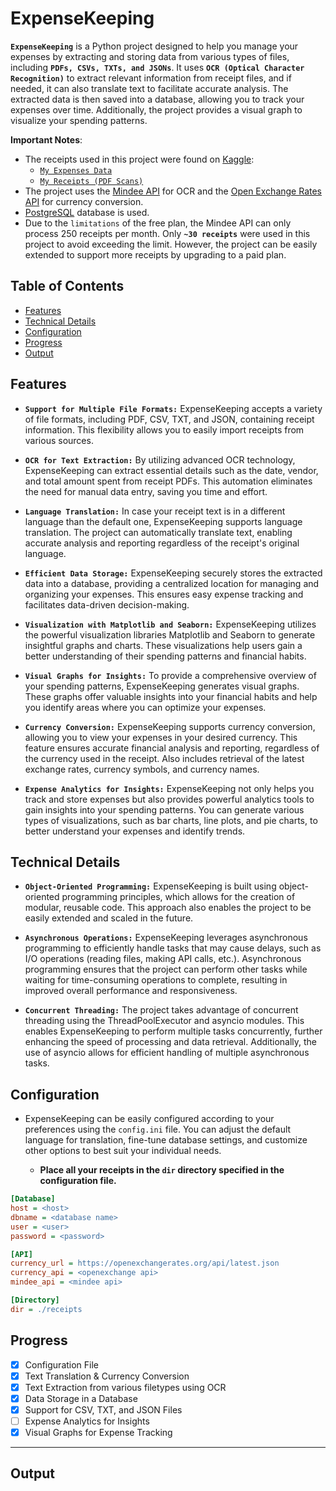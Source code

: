 # ExpenseKeeping

**``ExpenseKeeping``** is a Python project designed to help you manage your expenses by extracting and storing data from various types of files, including **``PDFs, CSVs, TXTs, and JSONs``**. It uses **``OCR (Optical Character Recognition)``** to extract relevant information from receipt files, and if needed, it can also translate text to facilitate accurate analysis. The extracted data is then saved into a database, allowing you to track your expenses over time. Additionally, the project provides a visual graph to visualize your spending patterns.

**Important Notes**:

- The receipts used in this project were found on [Kaggle](https://www.kaggle.com/):
    - [``My Expenses Data``](https://www.kaggle.com/datasets/tharunprabu/my-expenses-data)
    - [``My Receipts (PDF Scans)``](https://www.kaggle.com/datasets/jenswalter/receipts)
- The project uses the [Mindee API](https://mindee.com/) for OCR and the [Open Exchange Rates API](https://openexchangerates.org/) for currency conversion.
- [PostgreSQL](https://www.postgresql.org/) database is used.
- Due to the ```limitations``` of the free plan, the Mindee API can only process 250 receipts per month. Only **```~30 receipts```** were used in this project to avoid exceeding the limit.
However, the project can be easily extended to support more receipts by upgrading to a paid plan.

## Table of Contents
- [Features](#features)
- [Technical Details](#technical-details)
- [Configuration](#configuration)
- [Progress](#progress)
- [Output](#output)

## Features

- **``Support for Multiple File Formats:``** ExpenseKeeping accepts a variety of file formats, including PDF, CSV, TXT, and JSON, containing receipt information. This flexibility allows you to easily import receipts from various sources.

- **``OCR for Text Extraction:``** By utilizing advanced OCR technology, ExpenseKeeping can extract essential details such as the date, vendor, and total amount spent from receipt PDFs. This automation eliminates the need for manual data entry, saving you time and effort.

- **``Language Translation:``** In case your receipt text is in a different language than the default one, ExpenseKeeping supports language translation. The project can automatically translate text, enabling accurate analysis and reporting regardless of the receipt's original language.

- **``Efficient Data Storage:``** ExpenseKeeping securely stores the extracted data into a database, providing a centralized location for managing and organizing your expenses. This ensures easy expense tracking and facilitates data-driven decision-making.

- **``Visualization with Matplotlib and Seaborn:``** ExpenseKeeping utilizes the powerful visualization libraries Matplotlib and Seaborn to generate insightful graphs and charts. These visualizations help users gain a better understanding of their spending patterns and financial habits.

- **``Visual Graphs for Insights:``** To provide a comprehensive overview of your spending patterns, ExpenseKeeping generates visual graphs. These graphs offer valuable insights into your financial habits and help you identify areas where you can optimize your expenses.

- **``Currency Conversion:``** ExpenseKeeping supports currency conversion, allowing you to view your expenses in your desired currency. This feature ensures accurate financial analysis and reporting, regardless of the currency used in the receipt. Also includes retrieval of the latest exchange rates, currency symbols, and currency names.

- **``Expense Analytics for Insights:``** ExpenseKeeping not only helps you track and store expenses but also provides powerful analytics tools to gain insights into your spending patterns. You can generate various types of visualizations, such as bar charts, line plots, and pie charts, to better understand your expenses and identify trends.

## Technical Details
- **``Object-Oriented Programming:``** ExpenseKeeping is built using object-oriented programming principles, which allows for the creation of modular, reusable code. This approach also enables the project to be easily extended and scaled in the future.

- **``Asynchronous Operations:``** ExpenseKeeping leverages asynchronous programming to efficiently handle tasks that may cause delays, such as I/O operations (reading files, making API calls, etc.). Asynchronous programming ensures that the project can perform other tasks while waiting for time-consuming operations to complete, resulting in improved overall performance and responsiveness.

- **``Concurrent Threading:``** The project takes advantage of concurrent threading using the ThreadPoolExecutor and asyncio modules. This enables ExpenseKeeping to perform multiple tasks concurrently, further enhancing the speed of processing and data retrieval. Additionally, the use of asyncio allows for efficient handling of multiple asynchronous tasks.

## Configuration

- ExpenseKeeping can be easily configured according to your preferences using the `config.ini` file. You can adjust the default language for translation, fine-tune database settings, and customize other options to best suit your individual needs.

    - **Place all your receipts in the `dir` directory specified in the configuration file.**
```ini
[Database]
host = <host>
dbname = <database name>
user = <user>
password = <password>

[API]
currency_url = https://openexchangerates.org/api/latest.json
currency_api = <openexchange api>
mindee_api = <mindee api>

[Directory]
dir = ./receipts
```

## Progress
- [x] Configuration File
- [x] Text Translation & Currency Conversion
- [x] Text Extraction from various filetypes using OCR
- [x] Data Storage in a Database
- [x] Support for CSV, TXT, and JSON Files
- [ ] Expense Analytics for Insights
- [x] Visual Graphs for Expense Tracking
---

## Output

